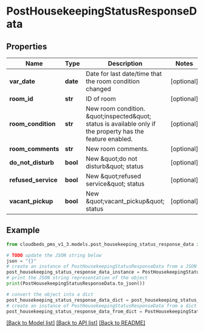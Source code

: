 # PostHousekeepingStatusResponseData



## Properties

Name | Type | Description | Notes
------------ | ------------- | ------------- | -------------
**var_date** | **date** | Date for last date/time that the room condition changed | [optional] 
**room_id** | **str** | ID of room | [optional] 
**room_condition** | **str** | New room condition. \&quot;inspected\&quot; status is available only if the property has the feature enabled. | [optional] 
**room_comments** | **str** | New room comments. | [optional] 
**do_not_disturb** | **bool** | New \&quot;do not disturb\&quot; status | [optional] 
**refused_service** | **bool** | New \&quot;refused service\&quot; status | [optional] 
**vacant_pickup** | **bool** | New \&quot;vacant_pickup\&quot; status | [optional] 

## Example

```python
from cloudbeds_pms_v1_3.models.post_housekeeping_status_response_data import PostHousekeepingStatusResponseData

# TODO update the JSON string below
json = "{}"
# create an instance of PostHousekeepingStatusResponseData from a JSON string
post_housekeeping_status_response_data_instance = PostHousekeepingStatusResponseData.from_json(json)
# print the JSON string representation of the object
print(PostHousekeepingStatusResponseData.to_json())

# convert the object into a dict
post_housekeeping_status_response_data_dict = post_housekeeping_status_response_data_instance.to_dict()
# create an instance of PostHousekeepingStatusResponseData from a dict
post_housekeeping_status_response_data_from_dict = PostHousekeepingStatusResponseData.from_dict(post_housekeeping_status_response_data_dict)
```
[[Back to Model list]](../README.md#documentation-for-models) [[Back to API list]](../README.md#documentation-for-api-endpoints) [[Back to README]](../README.md)


